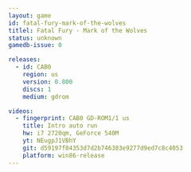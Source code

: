 ```yaml
---
layout: game
id: fatal-fury-mark-of-the-wolves
titlel: Fatal Fury - Mark of the Wolves
status: unknown
gamedb-issue: 0

releases:
  - id: CAB0
    region: us
    version: 0.800
    discs: 1
    medium: gdrom

videos:
  - fingerprint: CAB0 GD-ROM1/1 us
    title: Intro auto run
    hw: i7 2720qm, GeForce 540M
    yt: NEugpJ1VBhY
    git: d59197f84353d7d2b746383e9277d9ed7c8c4053
    platform: win86-release
---
```

